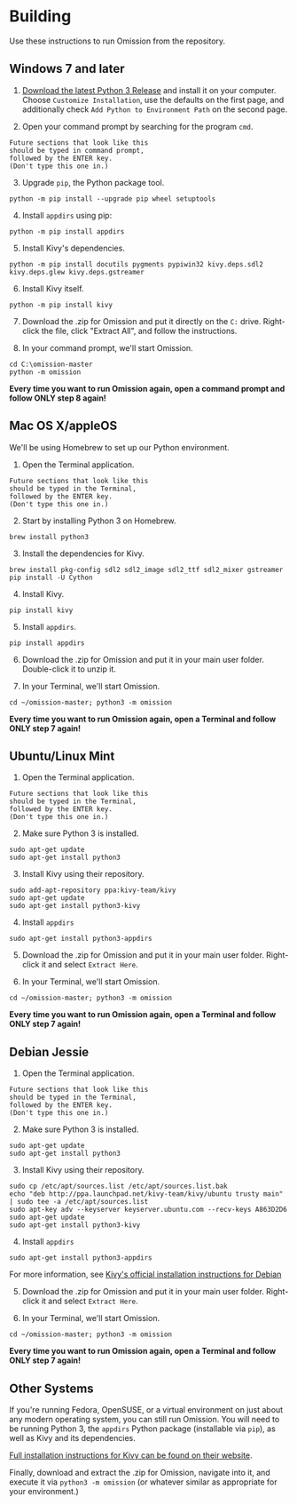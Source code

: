 # Building

Use these instructions to run Omission from the repository.

## Windows 7 and later

1. [Download the latest Python 3 Release](https://www.python.org/downloads/windows/)
and install it on your computer. Choose `Customize Installation`, use the
defaults on the first page, and additionally check `Add Python to Environment Path`
on the second page.

2. Open your command prompt by searching for the program `cmd`.

~~~
Future sections that look like this
should be typed in command prompt,
followed by the ENTER key.
(Don't type this one in.)
~~~

3. Upgrade `pip`, the Python package tool.

~~~
python -m pip install --upgrade pip wheel setuptools
~~~

4. Install `appdirs` using pip:

~~~
python -m pip install appdirs
~~~

5. Install Kivy's dependencies.

~~~
python -m pip install docutils pygments pypiwin32 kivy.deps.sdl2 kivy.deps.glew kivy.deps.gstreamer
~~~

6. Install Kivy itself.

~~~
python -m pip install kivy
~~~

7. Download the .zip for Omission and put it directly on the `C:` drive.
Right-click the file, click "Extract All", and follow the instructions.

8. In your command prompt, we'll start Omission.

~~~
cd C:\omission-master
python -m omission
~~~

**Every time you want to run Omission again, open a command prompt
and follow ONLY step 8 again!**

## Mac OS X/appleOS

We'll be using Homebrew to set up our Python environment.

1. Open the Terminal application.

~~~
Future sections that look like this
should be typed in the Terminal,
followed by the ENTER key.
(Don't type this one in.)
~~~

2. Start by installing Python 3 on Homebrew.

~~~
brew install python3
~~~

3. Install the dependencies for Kivy.

~~~
brew install pkg-config sdl2 sdl2_image sdl2_ttf sdl2_mixer gstreamer
pip install -U Cython
~~~

4. Install Kivy.

~~~
pip install kivy
~~~

5. Install `appdirs`.

~~~
pip install appdirs
~~~

6. Download the .zip for Omission and put it in your main user folder.
Double-click it to unzip it.

7. In your Terminal, we'll start Omission.

~~~
cd ~/omission-master; python3 -m omission
~~~

**Every time you want to run Omission again, open a Terminal
and follow ONLY step 7 again!**

## Ubuntu/Linux Mint

1. Open the Terminal application.

~~~
Future sections that look like this
should be typed in the Terminal,
followed by the ENTER key.
(Don't type this one in.)
~~~

2. Make sure Python 3 is installed.

~~~
sudo apt-get update
sudo apt-get install python3
~~~

3. Install Kivy using their repository.

~~~
sudo add-apt-repository ppa:kivy-team/kivy
sudo apt-get update
sudo apt-get install python3-kivy
~~~

4. Install `appdirs`

~~~
sudo apt-get install python3-appdirs
~~~

5. Download the .zip for Omission and put it in your main user folder.
Right-click it and select `Extract Here`.

6. In your Terminal, we'll start Omission.

~~~
cd ~/omission-master; python3 -m omission
~~~

**Every time you want to run Omission again, open a Terminal
and follow ONLY step 7 again!**

## Debian Jessie

1. Open the Terminal application.

~~~
Future sections that look like this
should be typed in the Terminal,
followed by the ENTER key.
(Don't type this one in.)
~~~

2. Make sure Python 3 is installed.

~~~
sudo apt-get update
sudo apt-get install python3
~~~

3. Install Kivy using their repository.

~~~
sudo cp /etc/apt/sources.list /etc/apt/sources.list.bak
echo "deb http://ppa.launchpad.net/kivy-team/kivy/ubuntu trusty main" | sudo tee -a /etc/apt/sources.list
sudo apt-key adv --keyserver keyserver.ubuntu.com --recv-keys A863D2D6
sudo apt-get update
sudo apt-get install python3-kivy
~~~

4. Install `appdirs`

~~~
sudo apt-get install python3-appdirs
~~~

For more information, see [Kivy's official installation instructions for Debian](https://kivy.org/docs/installation/installation-linux.html#debian-jessie-or-newer)

5. Download the .zip for Omission and put it in your main user folder.
Right-click it and select `Extract Here`.

6. In your Terminal, we'll start Omission.

~~~
cd ~/omission-master; python3 -m omission
~~~

**Every time you want to run Omission again, open a Terminal
and follow ONLY step 7 again!**

## Other Systems

If you're running Fedora, OpenSUSE, or a virtual environment on just about any
modern operating system, you can still run Omission. You will need to be running
Python 3, the ``appdirs`` Python package (installable via ``pip``), as well
as Kivy and its dependencies.

[Full installation instructions for Kivy can be found on their website](https://kivy.org/docs/installation/installation.html).

Finally, download and extract the .zip for Omission, navigate into it,
and execute it via `python3 -m omission` (or whatever similar as appropriate
for your environment.)
